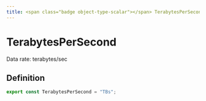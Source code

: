 ```yaml
---
title: <span class="badge object-type-scalar"></span> TerabytesPerSecond
---
```

# <span class="badge object-type-scalar"></span> TerabytesPerSecond

Data rate: terabytes/sec

## Definition

```typescript
export const TerabytesPerSecond = "TBs";

```
